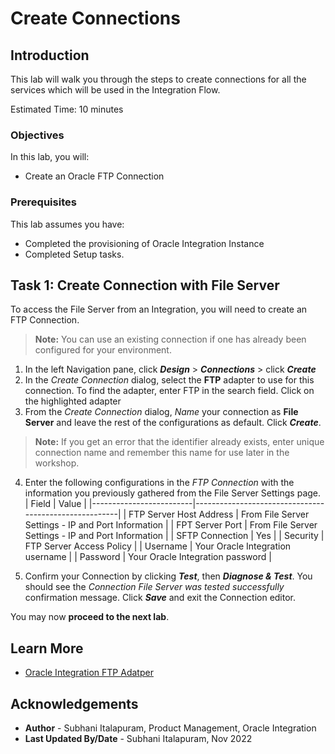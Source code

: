 # Create Connections

## Introduction


This lab will walk you through the steps to create connections for all the services which will be used in the Integration Flow.

Estimated Time: 10 minutes

### Objectives
In this lab, you will:
- Create an Oracle FTP Connection

### Prerequisites
This lab assumes you have:
- Completed the provisioning of Oracle Integration Instance
- Completed Setup tasks.

## Task 1: Create Connection with File Server

To access the File Server from an Integration, you will need to create an FTP Connection.  
> **Note:**  You can use an existing connection if one has already been configured for your environment.

1. In the left Navigation pane, click ***Design*** &gt; ***Connections*** &gt; click ***Create***
2. In the *Create Connection* dialog, select the **FTP** adapter to use for this connection. To find the adapter, enter FTP in the search field. Click on the highlighted adapter
3. From the *Create Connection* dialog, *Name* your connection as **File Server** and leave the rest of the configurations as default. Click ***Create***.  
> **Note:**  If you get an error that the identifier already exists, enter unique connection name and remember this name for use later in the workshop.

4. Enter the following configurations in the *FTP Connection* with the information you previously gathered from the File Server Settings page.  
| Field                   | Value                                                 |
|-------------------------|-------------------------------------------------------|
| FTP Server Host Address | From File Server Settings - IP and Port Information   |
| FPT Server Port         | From File Server Settings - IP and Port Information   |
| SFTP Connection         | Yes                                                   |
| Security                | FTP Server Access Policy                              |
| Username                | Your Oracle Integration username                      |
| Password                | Your Oracle Integration password                      |

5. Confirm your Connection by clicking ***Test***, then ***Diagnose & Test***. You should see the *Connection File Server was tested successfully* confirmation message. Click ***Save*** and exit the Connection editor.


You may now **proceed to the next lab**.

## Learn More

* [Oracle Integration FTP Adatper](https://docs.oracle.com/en/cloud/paas/application-integration/ftp-adapter/ftp-adapter-capabilities.html)

## Acknowledgements
* **Author** - Subhani Italapuram, Product Management, Oracle Integration
* **Last Updated By/Date** - Subhani Italapuram, Nov 2022
